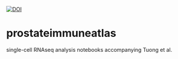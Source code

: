 [![DOI](https://zenodo.org/badge/DOI/10.5281/zenodo.5717964.svg)](https://doi.org/10.5281/zenodo.5717964)

# prostateimmuneatlas
single-cell RNAseq analysis notebooks accompanying Tuong et al.
